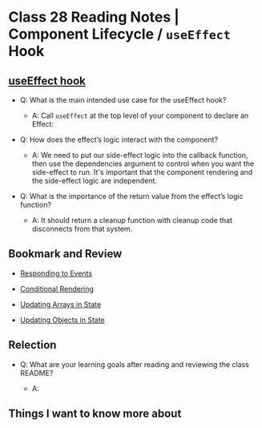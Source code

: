 # Class 28 Reading Notes | Component Lifecycle / `useEffect` Hook

## [useEffect hook](https://react.dev/reference/react/useEffect#reference)

- Q: What is the main intended use case for the useEffect hook?

  - A: Call `useEffect` at the top level of your component to declare an Effect:

- Q: How does the effect’s logic interact with the component?

  - A: We need to put our side-effect logic into the callback function, then use the dependencies argument to control when you want the side-effect to run. It's important that the component rendering and the side-effect logic are independent.

- Q: What is the importance of the return value from the effect’s logic function?

  - A:  It should return a cleanup function with cleanup code that disconnects from that system.

## Bookmark and Review

- [Responding to Events](https://react.dev/learn/responding-to-events)

- [Conditional Rendering](https://react.dev/learn/conditional-rendering)

- [Updating Arrays in State](https://react.dev/learn/updating-arrays-in-state)

- [Updating Objects in State](https://react.dev/learn/updating-objects-in-state)

## Relection

- Q: What are your learning goals after reading and reviewing the class README?

  - A:
  
## Things I want to know more about
